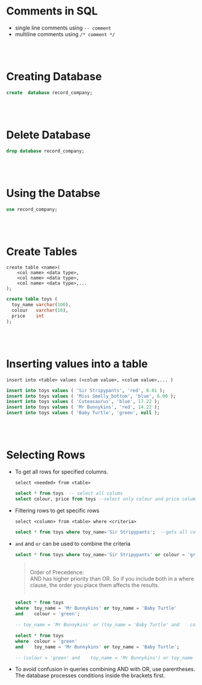 # Comments in SQL

- single line comments using `-- comment`
- multiline comments using `/* comment */`

<br>
<br>

# Creating Database

```sql
create  database record_company;
```

<br>
<br>

# Delete Database

```sql
drop database record_company;
```

<br>
<br>

# Using the Databse

```sql
use record_company;
```

<br>
<br>

# Create Tables

```
create table <name>(
    <col name> <data type>,
    <col name> <data type>,
    <col name> <data type>,...
);
```

```sql
create table toys (
  toy_name varchar(100),
  colour   varchar(10),
  price    int
);
```

<br>
<br>

# Inserting values into a table

```
insert into <table> values (<colum value>, <colum value>,... )
```

```sql
insert into toys values ( 'Sir Stripypants', 'red', 0.01 );
insert into toys values ( 'Miss Smelly_bottom', 'blue', 6.00 );
insert into toys values ( 'Cuteasaurus', 'blue', 17.22 );
insert into toys values ( 'Mr Bunnykins', 'red', 14.22 );
insert into toys values ( 'Baby Turtle', 'green', null );
```

<br>
<br>

# Selecting Rows

- To get all rows for specified columns.

  ```
  select <needed> from <table>
  ```

  ```sql
  select * from toys  -- select all colums
  select colour, price from toys --select only colour and price colums
  ```

* Filtering rows to get specific rows

  ```
  select <column> from <table> where <criteria>
  ```

  ```sql
  select * from toys where toy_name='Sir Stripypants';  --gets all columns for rows with the given criteria
  ```

* `and` and `or` can be used to combine the criteria

  ```sql
  select * from toys where toy_name='Sir Stripypants' or colour = 'green';
  ```

  > <br>
  > Order of Precedence:  <br>
  > AND has higher priority than OR. So if you include both in a where clause, the order you place them affects the results. <br>
  > <br>

  ```sql
  select * from toys
  where  toy_name = 'Mr Bunnykins' or toy_name = 'Baby Turtle'
  and    colour = 'green';

  -- toy_name = 'Mr Bunnykins' or (toy_name = 'Baby Turtle' and    colour = 'green')
  ```

  ```sql
  select * from toys
  where  colour = 'green'
  and    toy_name = 'Mr Bunnykins' or toy_name = 'Baby Turtle';

  -- (colour = 'green' and    toy_name = 'Mr Bunnykins') or toy_name = 'Baby Turtle'
  ```

* To avoid confusion in queries combining AND with OR, use parentheses. The database processes conditions inside the brackets first.
